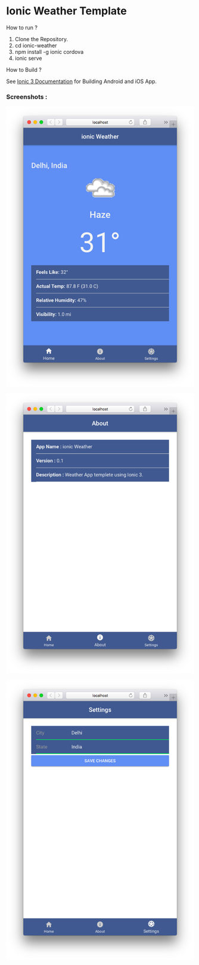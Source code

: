 # Ionic Weather Template

How to run ? 

1. Clone the Repository.
2. cd ionic-weather
3. npm install -g ionic cordova
4. ionic serve

How to Build ?

See [Ionic 3 Documentation](http://ionicframework.com/docs/v1/guide/building.html) for Building Android and iOS App.

 ### Screenshots : 

![Home](/screenshots/home.png?raw=true "Home")

![About](/screenshots/about.png?raw=true "About")

![Settings](/screenshots/settings.png?raw=true "Settings")
